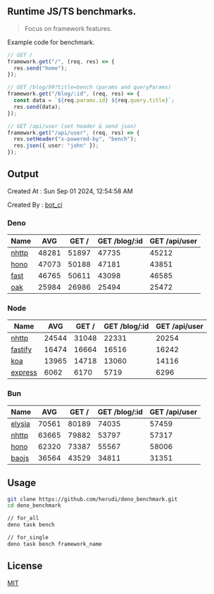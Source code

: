 ## Runtime JS/TS benchmarks.

> Focus on framework features.

Example code for benchmark.
```ts
// GET /
framework.get("/", (req, res) => {
  res.send("home");
});

// GET /blog/99?title=bench (params and queryParams)
framework.get("/blog/:id", (req, res) => {
  const data = `${req.params.id} ${req.query.title}`;
  res.send(data);
});

// GET /api/user (set header & send json)
framework.get("/api/user", (req, res) => {
  res.setHeader("x-powered-by", "bench");
  res.json({ user: "john" });
});
```

## Output
Created At : Sun Sep 01 2024, 12:54:58 AM

Created By : [bot_ci](https://github.com/herudi/deno_benchmarks/commits?author=github-actions%5Bbot%5D)


### Deno
|Name|AVG|GET /|GET /blog/:id|GET /api/user|
|----|----|----|----|----|
|[nhttp](https://github.com/nhttp/nhttp)|48281|51897|47735|45212|
|[hono](https://github.com/honojs/hono)|47073|50188|47181|43851|
|[fast](https://github.com/danteissaias/fast)|46765|50611|43098|46585|
|[oak](https://github.com/oakserver/oak)|25984|26986|25494|25472|
  


### Node
|Name|AVG|GET /|GET /blog/:id|GET /api/user|
|----|----|----|----|----|
|[nhttp](https://github.com/nhttp/nhttp)|24544|31048|22331|20254|
|[fastify](https://github.com/fastify/fastify)|16474|16664|16516|16242|
|[koa](https://github.com/koajs/koa)|13965|14718|13060|14116|
|[express](https://github.com/expressjs/express)|6062|6170|5719|6296|
  


### Bun
|Name|AVG|GET /|GET /blog/:id|GET /api/user|
|----|----|----|----|----|
|[elysia](https://github.com/elysiajs/elysia)|70561|80189|74035|57459|
|[nhttp](https://github.com/nhttp/nhttp)|63665|79882|53797|57317|
|[hono](https://github.com/honojs/hono)|62320|73387|55567|58006|
|[baojs](https://github.com/mattreid1/baojs)|36564|43529|34811|31351|
  



## Usage

```bash
git clone https://github.com/herudi/deno_benchmark.git
cd deno_benchmark

// for_all
deno task bench

// for_single
deno task bench framework_name
```

## License

[MIT](LICENSE)

